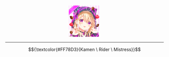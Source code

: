 <p align="center">
  <img src="https://github.com/Minecube1510/s4mpl3_m3m0ry/blob/main/btc_img/d04_MRK.png", width="100">
</p>

---

$${\textcolor{#FF78D3}{Kamen \ Rider \ Mistress}}$$
